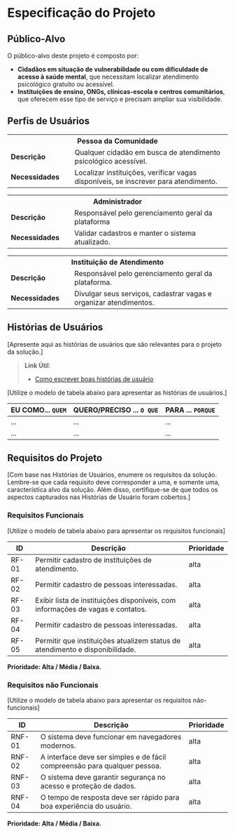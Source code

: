 # Especificação do Projeto

## Público-Alvo

O público-alvo deste projeto é composto por:

- **Cidadãos em situação de vulnerabilidade ou com dificuldade de acesso à saúde mental**, que necessitam localizar atendimento psicológico gratuito ou acessível.  
- **Instituições de ensino, ONGs, clínicas-escola e centros comunitários**, que oferecem esse tipo de serviço e precisam ampliar sua visibilidade.  

## Perfis de Usuários

<table>
<tbody>
<tr align=center>
<th colspan="2">Pessoa da Comunidade </th>
</tr>
<tr>
<td width="150px"><b>Descrição</b></td>
<td width="600px">Qualquer cidadão em busca de atendimento psicológico acessível.</td>
</tr>
<tr>
<td><b>Necessidades</b></td>
<td>Localizar instituições, verificar vagas disponíveis, se inscrever para atendimento.  </td>
</tr>
</tbody>
</table>

<table>
<tbody>
<tr align=center>
<th colspan="2">Administrador </th>
</tr>
<tr>
<td width="150px"><b>Descrição</b></td>
<td width="600px">Responsável pelo gerenciamento geral da plataforma</td>
</tr>
<tr>
<td><b>Necessidades</b></td>
<td>Validar cadastros e manter o sistema atualizado.</td>
</tr>  
</tbody>
</table>

<table>
<tbody>
<tr align=center>
<th colspan="2">Instituição de Atendimento  </th>
</tr>
<tr>
<td width="150px"><b>Descrição</b></td>
<td width="600px">Responsável pelo gerenciamento geral da plataforma.</td>
</tr>
<tr>
<td><b>Necessidades</b></td>
<td>Divulgar seus serviços, cadastrar vagas e organizar atendimentos. </td>
</tr>
</tbody>
</table>

## Histórias de Usuários

[Apresente aqui as histórias de usuários que são relevantes para o projeto da solução.]

> **Link Útil**:
> - [Como escrever boas histórias de usuário](https://medium.com/vertice/como-escrever-boas-users-stories-hist%C3%B3rias-de-usu%C3%A1rios-b29c75043fac)

[Utilize o modelo de tabela abaixo para apresentar as histórias de usuários.]

|EU COMO... `QUEM`   | QUERO/PRECISO ... `O QUE` |PARA ... `PORQUE`                 |
|--------------------|---------------------------|----------------------------------|
| ...                | ...                       | ...                              |
| ...                | ...                       | ...                              |

## Requisitos do Projeto

[Com base nas Histórias de Usuários, enumere os requisitos da solução. Lembre-se que cada requisito deve corresponder a uma, e somente uma, característica alvo da solução. Além disso, certifique-se de que todos os aspectos capturados nas Histórias de Usuário foram cobertos.]

### Requisitos Funcionais

[Utilize o modelo de tabela abaixo para apresentar os requisitos funcionais]

|ID    | Descrição                | Prioridade |
|-------|---------------------------------|----|
| RF-01 |      Permitir cadastro de instituições de atendimento.                        |  alta | 
| RF-02 |  Permitir cadastro de pessoas interessadas.                                   | alta  |
| RF-03 | Exibir lista de instituições disponíveis, com informações de vagas e contatos.| alta  |
| RF-04 |  Permitir cadastro de pessoas interessadas.                                   | alta  |
| RF-05| Permitir que instituições atualizem status de atendimento e disponibilidade.   | alta  |



**Prioridade: Alta / Média / Baixa.**

### Requisitos não Funcionais

[Utilize o modelo de tabela abaixo para apresentar os requisitos não-funcionais]

|ID      | Descrição               |Prioridade |
|--------|-------------------------|----|
| RNF-01 | O sistema deve funcionar em navegadores modernos.                          | alta  | 
| RNF-02 | A interface deve ser simples e de fácil compreensão para qualquer pessoa.  | alta  | 
| RNF-03 | O sistema deve garantir segurança no acesso e proteção de dados.           | alta  | 
| RNF-04 | O tempo de resposta deve ser rápido para boa experiência do usuário.       | alta  | 


**Prioridade: Alta / Média / Baixa.**
